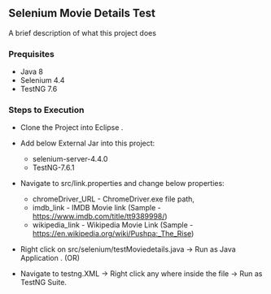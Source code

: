 ## Selenium Movie Details Test 

A brief description of what this project does

### Prequisites
* Java 8 
* Selenium 4.4
* TestNG 7.6

### Steps to Execution
* Clone the Project into Eclipse .
* Add below External Jar into this project:
    * selenium-server-4.4.0
    * TestNG-7.6.1
* Navigate to src/link.properties and change below properties:
    * chromeDriver_URL -  ChromeDriver.exe file path,
    * imdb_link        - IMDB Movie link 
        (Sample - https://www.imdb.com/title/tt9389998/)
    * wikipedia_link   - Wikipedia Movie Link
        (Sample - https://en.wikipedia.org/wiki/Pushpa:_The_Rise)
* Right click on src/selenium/testMoviedetails.java -> Run as Java Application .             (OR)

* Navigate to testng.XML -> Right click any where inside the file -> Run as TestNG Suite.
